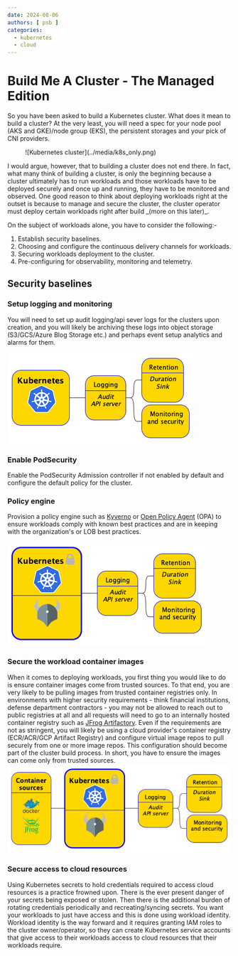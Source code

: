 ```yaml
---
date: 2024-08-06
authors: [ psb ]
categories:
  - kubernetes
  - cloud
---
```


# Build Me A Cluster - The Managed Edition

So you have been asked to build a Kubernetes cluster. What does it mean to build a cluster? At the very least, you will
need a spec for your node pool (AKS and GKE)/node group (EKS), the persistent storages and your pick of CNI providers.
<figure markdown="span">
![Kubernetes cluster](../media/k8s_only.png)
</figure>
I would argue, however, that to building a cluster does not end there.
In fact, what many think of building a cluster, is only the beginning because a cluster ultimately has to run workloads
and those workloads have to be deployed securely and once up and running, they have to be monitored and observed. One
good reason to think about deploying workloads right at the outset is because to manage and secure the cluster, the
cluster operator must deploy certain workloads right after build _(more on this later)_. 

On the subject of workloads alone, you have to consider the following:-

1. Establish security baselines.
2. Choosing and configure the continuous delivery channels for workloads.
3. Securing workloads deployment to the cluster.
4. Pre-configuring for observability, monitoring and telemetry.

## Security baselines

### Setup logging and monitoring

You will need to set up audit logging/api sever logs for the clusters upon creation, and you will likely be archiving
these logs into object storage (S3/GCS/Azure Blog Storage etc.) and perhaps event setup analytics and alarms for them.

![Kubernetes cluster with logging and monitoring](../media/k8s_logging.png)

### Enable PodSecurity

Enable the PodSecurity Admission controller if not enabled by default and configure the default policy for the cluster.

### Policy engine

Provision a policy engine such as [Kyverno](https://kyverno.io/docs/introduction/#about-kyverno)
or [Open Policy Agent](https://www.openpolicyagent.org/) (OPA) to ensure workloads comply with known best practices and are in keeping with the 
organization's or LOB best practices. 

![Kubernetes cluster with logging and monitoring](../media/k8s_podsecurity.png)

### Secure the workload container images

When it comes to deploying workloads, you first thing you would like to do is ensure container images come from trusted
sources. To that end, you are very likely to be pulling images from trusted container registries only. In environments
with higher security requirements - think financial institutions, defense department contractors - you may not be
allowed to reach out to public registries at all and all requests will need to go to an internally hosted container
registry such as [JFrog Artifactory](https://jfrog.com/artifactory/). Even if the requirements are not as stringent, you
will likely be using a cloud provider's container registry (ECR/ACR/GCP Artifact Registry) and configure virtual image
repos to pull securely from one or more image repos. This configuration should become part of the cluster build process.
In short, you have to ensure the images can come only from trusted sources.
![Kubernetes container image sources](../media/k8s_image_src.png)

### Secure access to cloud resources

Using Kubernetes secrets to hold credentials required to access cloud resources is a practice frowned upon. There is the
ever present danger of your secrets being exposed or stolen. Then there is the additional burden of rotating credentials
periodically and recreating/syncing secrets. You want your workloads to just have access and this is done using workload
identity. Workload identity is the way forward and it requires granting IAM roles to the cluster owner/operator, so they
can create Kubernetes service accounts that give access to their workloads access to cloud resources that their
workloads require. 

# 
